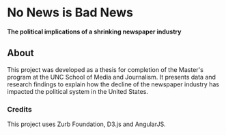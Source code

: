 # No News is Bad News

**The political implications of a shrinking newspaper industry**

## About

This project was developed as a thesis for completion of the Master's program at the UNC School of Media and Journalism. It presents data and research findings to explain how the decline of the newspaper industry has impacted the political system in the United States.

### Credits

This project uses Zurb Foundation, D3.js and AngularJS.
